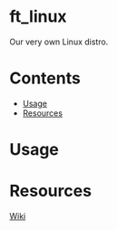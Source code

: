 # ft_linux
Our very own Linux distro.

# Contents
- [Usage](#usage)
- [Resources](#resources)

# Usage

# Resources
[Wiki](https://github.com/chughes741/ft_linux/wiki)
